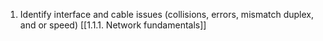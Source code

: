 1. Identify interface and cable issues (collisions, errors, mismatch duplex, and or speed) [[1.1.1. Network fundamentals]]